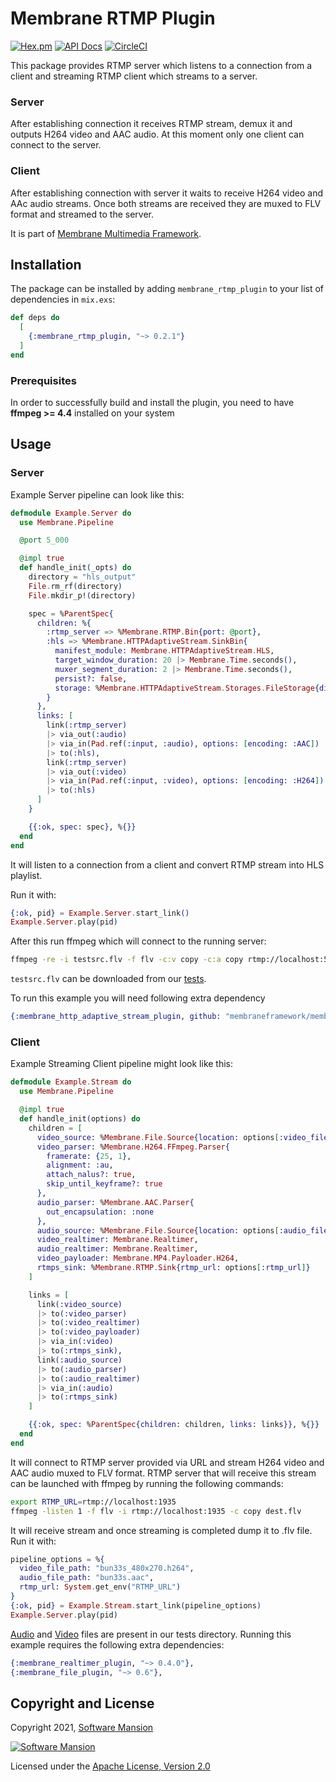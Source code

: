 # Membrane RTMP Plugin

[![Hex.pm](https://img.shields.io/hexpm/v/membrane_rtmp_plugin.svg)](https://hex.pm/packages/membrane_rtmp_plugin)
[![API Docs](https://img.shields.io/badge/api-docs-yellow.svg?style=flat)](https://hexdocs.pm/membrane_rtmp_plugin)
[![CircleCI](https://circleci.com/gh/membraneframework/membrane_rtmp_plugin.svg?style=svg)](https://circleci.com/gh/membraneframework/membrane_rtmp_plugin)

This package provides RTMP server which listens to a connection from a client and streaming RTMP client which streams to a server.
### Server
After establishing connection it receives RTMP stream, demux it and outputs H264 video and AAC audio.
At this moment only one client can connect to the server.
### Client
After establishing connection with server it waits to receive H264 video and AAc audio streams. Once both streams are received they are muxed to FLV format and streamed to the server.

It is part of [Membrane Multimedia Framework](https://membraneframework.org).

## Installation

The package can be installed by adding `membrane_rtmp_plugin` to your list of dependencies in `mix.exs`:

```elixir
def deps do
  [
    {:membrane_rtmp_plugin, "~> 0.2.1"}
  ]
end
```

### Prerequisites
In order to successfully build and install the plugin, you need to have **ffmpeg >= 4.4** installed on your system

## Usage
### Server
Example Server pipeline can look like this:

```elixir
defmodule Example.Server do
  use Membrane.Pipeline

  @port 5_000

  @impl true
  def handle_init(_opts) do
    directory = "hls_output"
    File.rm_rf(directory)
    File.mkdir_p!(directory)

    spec = %ParentSpec{
      children: %{
        :rtmp_server => %Membrane.RTMP.Bin{port: @port},
        :hls => %Membrane.HTTPAdaptiveStream.SinkBin{
          manifest_module: Membrane.HTTPAdaptiveStream.HLS,
          target_window_duration: 20 |> Membrane.Time.seconds(),
          muxer_segment_duration: 2 |> Membrane.Time.seconds(),
          persist?: false,
          storage: %Membrane.HTTPAdaptiveStream.Storages.FileStorage{directory: directory}
        }
      },
      links: [
        link(:rtmp_server)
        |> via_out(:audio)
        |> via_in(Pad.ref(:input, :audio), options: [encoding: :AAC])
        |> to(:hls),
        link(:rtmp_server)
        |> via_out(:video)
        |> via_in(Pad.ref(:input, :video), options: [encoding: :H264])
        |> to(:hls)
      ]
    }

    {{:ok, spec: spec}, %{}}
  end
end
```

It will listen to a connection from a client and convert RTMP stream into HLS playlist.

Run it with:

```elixir
{:ok, pid} = Example.Server.start_link()
Example.Server.play(pid)
```

After this run ffmpeg which will connect to the running server:

```bash
ffmpeg -re -i testsrc.flv -f flv -c:v copy -c:a copy rtmp://localhost:5000
```

`testsrc.flv` can be downloaded from our [tests](test/fixtures/testsrc.flv).

To run this example you will need following extra dependency

```elixir
{:membrane_http_adaptive_stream_plugin, github: "membraneframework/membrane_http_adaptive_stream_plugin"}
```
### Client
Example Streaming Client pipeline might look like this:
```elixir
defmodule Example.Stream do
  use Membrane.Pipeline

  @impl true
  def handle_init(options) do
    children = [
      video_source: %Membrane.File.Source{location: options[:video_file_path]},
      video_parser: %Membrane.H264.FFmpeg.Parser{
        framerate: {25, 1},
        alignment: :au,
        attach_nalus?: true,
        skip_until_keyframe?: true
      },
      audio_parser: %Membrane.AAC.Parser{
        out_encapsulation: :none
      },
      audio_source: %Membrane.File.Source{location: options[:audio_file_path]},
      video_realtimer: Membrane.Realtimer,
      audio_realtimer: Membrane.Realtimer,
      video_payloader: Membrane.MP4.Payloader.H264,
      rtmps_sink: %Membrane.RTMP.Sink{rtmp_url: options[:rtmp_url]}
    ]

    links = [
      link(:video_source)
      |> to(:video_parser)
      |> to(:video_realtimer)
      |> to(:video_payloader)
      |> via_in(:video)
      |> to(:rtmps_sink),
      link(:audio_source)
      |> to(:audio_parser)
      |> to(:audio_realtimer)
      |> via_in(:audio)
      |> to(:rtmps_sink)
    ]

    {{:ok, spec: %ParentSpec{children: children, links: links}}, %{}}
  end
end
```
It will connect to RTMP server provided via URL and stream H264 video and AAC audio muxed to FLV format.
RTMP server that will receive this stream can be launched with ffmpeg by running the following commands:
```bash
export RTMP_URL=rtmp://localhost:1935
ffmpeg -listen 1 -f flv -i rtmp://localhost:1935 -c copy dest.flv
```
It will receive stream and once streaming is completed dump it to .flv file.
Run it with:
```elixir
pipeline_options = %{
  video_file_path: "bun33s_480x270.h264",
  audio_file_path: "bun33s.aac",
  rtmp_url: System.get_env("RTMP_URL")
}
{:ok, pid} = Example.Stream.start_link(pipeline_options)
Example.Server.play(pid)
```
[Audio](test/fixtures/bun33.aac) and [Video](test/fixtures/bun33s_480x270.h264) files are present in our tests directory.
Running this example requires the following extra dependencies:
```elixir
{:membrane_realtimer_plugin, "~> 0.4.0"},
{:membrane_file_plugin, "~> 0.6"},
```
## Copyright and License

Copyright 2021, [Software Mansion](https://swmansion.com/?utm_source=git&utm_medium=readme&utm_campaign=membrane_rtmp_plugin)

[![Software Mansion](https://logo.swmansion.com/logo?color=white&variant=desktop&width=200&tag=membrane-github)](https://swmansion.com/?utm_source=git&utm_medium=readme&utm_campaign=membrane_rtmp_plugin)

Licensed under the [Apache License, Version 2.0](LICENSE)
